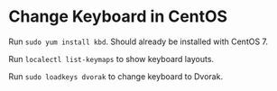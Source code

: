 # Change Keyboard in CentOS

Run `sudo yum install kbd`.  Should already be installed with CentOS 7.

Run `localectl list-keymaps` to show keyboard layouts.

Run `sudo loadkeys dvorak` to change keyboard to Dvorak.

